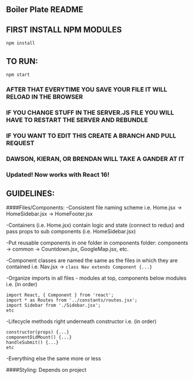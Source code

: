 ## Boiler Plate README

## FIRST INSTALL NPM MODULES

~~~
npm install
~~~

## TO RUN: 

~~~
npm start
~~~
### AFTER THAT EVERYTIME YOU SAVE YOUR FILE IT WILL RELOAD IN THE BROWSER
### IF YOU CHANGE STUFF IN THE SERVER.JS FILE YOU WILL HAVE TO RESTART THE SERVER AND REBUNDLE

### IF YOU WANT TO EDIT THIS CREATE A BRANCH AND PULL REQUEST
### DAWSON, KIERAN, OR BRENDAN WILL TAKE A GANDER AT IT

### Updated! Now works with React 16!

## GUIDELINES:

####Files/Components:
-Consistent file naming scheme
i.e. Home.jsx -> HomeSidebar.jsx -> HomeFooter.jsx

-Containers (i.e. Home.jsx) contain logic and state (connect to redux) and pass props to sub components (i.e. HomeSidebar.jsx)

-Put reusable components in one folder in components folder: components -> common -> Countdown.jsx, GoogleMap.jsx, etc.

-Component classes are named the same as the files in which they are contained
i.e. Nav.jsx -> ```class Nav extends Component {...}```

-Organize imports in all files - modules at top, components below modules
i.e. (in order) 
~~~
import React, { Component } from 'react';
import * as Routes from '../constants/routes.jsx';
import Sidebar from './Sidebar.jsx';
etc
~~~

-Lifecycle methods right underneath constructor
i.e. (in order) 
~~~
constructor(props) {...}
componentDidMount() {...}
handleSubmit() {...}
etc
~~~

-Everything else the same more or less

####Styling:
Depends on project



